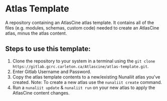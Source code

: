 # Atlas Template

A repository containing an AtlasCine atlas template. It contains all of the files (e.g. modules, schemas, custom code) needed to create an AtlasCine atlas, minus the atlas content. 

## Steps to use this template:

1. Clone the repository to your system in a terminal using the `git clone https://gitlab.gcrc.carleton.ca/Atlascine/atlas-template.git`.
2. Enter Gitlab Username and Password.
3. Copy the atlas template contents to a new/existing Nunaliit atlas you've created. Note: To create a new atlas use the `nunaliit create` command.
4. Run a `nunaliit update` & `nunaliit run` on your new atlas to apply the AtlasCine content changes. 

